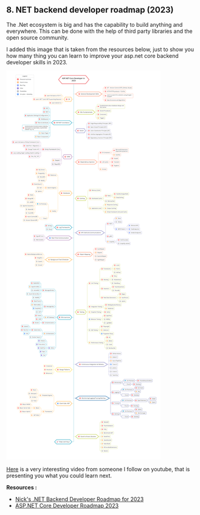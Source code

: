 ## 8. NET backend developer roadmap (2023)

The .Net ecosystem is big and has the capability to build anything and everywhere.
This can be done with the help of third party libraries and the open source community.

I added this image that is taken from the resources below, just to show you how many thing you can learn to improve your asp.net core backend developer skills in 2023.

![Data Model](https://github.com/MoienTajik/AspNetCore-Developer-Roadmap/blob/master/aspnetcore-developer-roadmap.png "Data Model")

[Here](https://www.youtube.com/watch?v=KCBH1fEIrxc) is a very interesting video from someone I follow on youtube, that is presenting you what you could learn next.

**Resources :**

 - [Nick's .NET Backend Developer Roadmap for 2023](https://github.com/Elfocrash/.NET-Backend-Developer-Roadmap)
 - [ASP.NET Core Developer Roadmap 2023](https://github.com/MoienTajik/AspNetCore-Developer-Roadmap)
